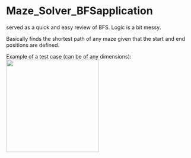 # Maze_Solver_BFSapplication
served as a quick and easy review of BFS. Logic is a bit messy.

Basically finds the shortest path of any maze given that the start and end positions are defined.


Example of a test case (can be of any dimensions):
<img src = "https://github.com/yvielcastillejos/Maze_Solver_BFSapplication/blob/master/Screen%20Shot%202020-10-15%20at%203.29.13%20AM.png" height = "250" width = "250">
